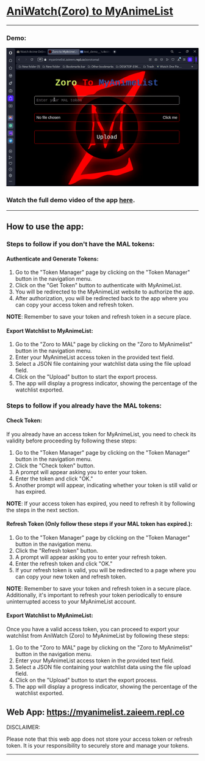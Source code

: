 # [AniWatch(Zoro) to MyAnimeList](https://myanimelist.zaieem.repl.co)

---
### Demo:
![Demo](https://raw.githubusercontent.com/Zai-Kun/AniWatch-AKA-Zoro-To-MyAnimeList/main/demo/demo.gif)


### Watch the full demo video of the app [here](https://www.youtube.com/watch?v=rVDM2HufdRo).

---

## How to use the app:

### Steps to follow if you don't have the MAL tokens:

#### Authenticate and Generate Tokens:

1. Go to the "Token Manager" page by clicking on the "Token Manager" button in the navigation menu.
2. Click on the "Get Token" button to authenticate with MyAnimeList.
3. You will be redirected to the MyAnimeList website to authorize the app.
4. After authorization, you will be redirected back to the app where you can copy your access token and refresh token.

**NOTE**: Remember to save your token and refresh token in a secure place.

#### Export Watchlist to MyAnimeList:

1. Go to the "Zoro to MAL" page by clicking on the "Zoro to MyAnimelist" button in the navigation menu.
2. Enter your MyAnimeList access token in the provided text field.
3. Select a JSON file containing your watchlist data using the file upload field.
4. Click on the "Upload" button to start the export process.
5. The app will display a progress indicator, showing the percentage of the watchlist exported.

### Steps to follow if you already have the MAL tokens:

#### Check Token:

If you already have an access token for MyAnimeList, you need to check its validity before proceeding by following these steps:

1. Go to the "Token Manager" page by clicking on the "Token Manager" button in the navigation menu.
2. Click the "Check token" button.
3. A prompt will appear asking you to enter your token.
4. Enter the token and click "OK."
5. Another prompt will appear, indicating whether your token is still valid or has expired.

**NOTE**: If your access token has expired, you need to refresh it by following the steps in the next section.

#### Refresh Token (Only follow these steps if your MAL token has expired.):

1. Go to the "Token Manager" page by clicking on the "Token Manager" button in the navigation menu.
2. Click the "Refresh token" button.
3. A prompt will appear asking you to enter your refresh token.
4. Enter the refresh token and click "OK."
5. If your refresh token is valid, you will be redirected to a page where you can copy your new token and refresh token.

**NOTE**: Remember to save your token and refresh token in a secure place. Additionally, it's important to refresh your token periodically to ensure uninterrupted access to your MyAnimeList account.

#### Export Watchlist to MyAnimeList:

Once you have a valid access token, you can proceed to export your watchlist from AniWatch (Zoro) to MyAnimeList by following these steps:

1. Go to the "Zoro to MAL" page by clicking on the "Zoro to MyAnimelist" button in the navigation menu.
2. Enter your MyAnimeList access token in the provided text field.
3. Select a JSON file containing your watchlist data using the file upload field.
4. Click on the "Upload" button to start the export process.
5. The app will display a progress indicator, showing the percentage of the watchlist exported.

Web App: https://myanimelist.zaieem.repl.co
---

DISCLAIMER:

Please note that this web app does not store your access token or refresh token. It is your responsibility to securely store and manage your tokens.

---
